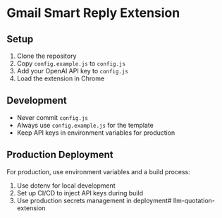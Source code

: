 # Gmail Smart Reply Extension

## Setup
1. Clone the repository
2. Copy `config.example.js` to `config.js`
3. Add your OpenAI API key to `config.js`
4. Load the extension in Chrome

## Development
- Never commit `config.js`
- Always use `config.example.js` for the template
- Keep API keys in environment variables for production

## Production Deployment
For production, use environment variables and a build process:
1. Use dotenv for local development
2. Set up CI/CD to inject API keys during build
3. Use production secrets management in deployment# llm-quotation-extension
